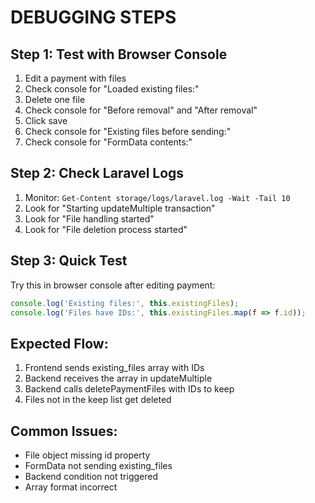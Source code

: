 # DEBUGGING STEPS

## Step 1: Test with Browser Console
1. Edit a payment with files
2. Check console for "Loaded existing files:"
3. Delete one file
4. Check console for "Before removal" and "After removal"
5. Click save
6. Check console for "Existing files before sending:"
7. Check console for "FormData contents:"

## Step 2: Check Laravel Logs
1. Monitor: `Get-Content storage/logs/laravel.log -Wait -Tail 10`
2. Look for "Starting updateMultiple transaction"
3. Look for "File handling started"
4. Look for "File deletion process started"

## Step 3: Quick Test
Try this in browser console after editing payment:
```javascript
console.log('Existing files:', this.existingFiles);
console.log('Files have IDs:', this.existingFiles.map(f => f.id));
```

## Expected Flow:
1. Frontend sends existing_files array with IDs
2. Backend receives the array in updateMultiple
3. Backend calls deletePaymentFiles with IDs to keep
4. Files not in the keep list get deleted

## Common Issues:
- File object missing id property
- FormData not sending existing_files
- Backend condition not triggered
- Array format incorrect
